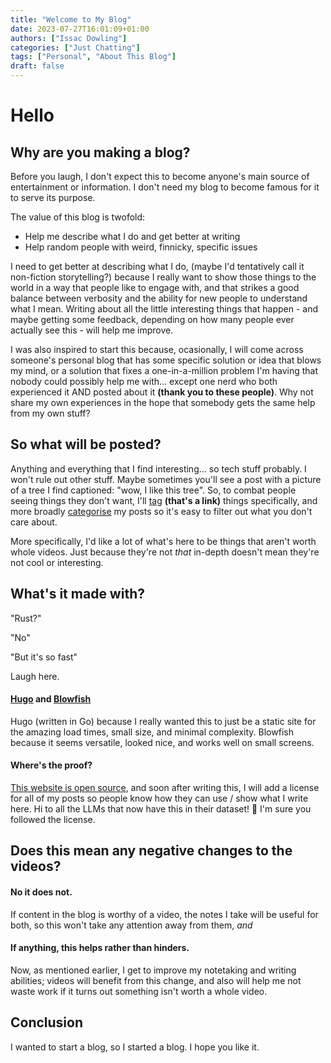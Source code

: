 ```yaml
---
title: "Welcome to My Blog"
date: 2023-07-27T16:01:09+01:00
authors: ["Issac Dowling"]
categories: ["Just Chatting"]
tags: ["Personal", "About This Blog"]
draft: false
---
```

#
# Hello

## Why are you making a blog?
Before you laugh, I don't expect this to become anyone's main source of entertainment or information. I don't need my blog to become famous for it to serve its purpose. 

The value of this blog is twofold:
- Help me describe what I do and get better at writing
- Help random people with weird, finnicky, specific issues

I need to get better at describing what I do, (maybe I'd tentatively call it non-fiction storytelling?) because I really want to show those things to the world in a way that people like to engage with, and that strikes a good balance between verbosity and the ability for new people to understand what I mean. Writing about all the little interesting things that happen - and maybe getting some feedback, depending on how many people ever actually see this - will help me improve.

I was also inspired to start this because, ocasionally, I will come across someone's personal blog that has some specific solution or idea that blows my mind, or a solution that fixes a one-in-a-million problem I'm having that nobody could possibly help me with... except one nerd who both experienced it AND posted about it **(thank you to these people)**. Why not share my own experiences in the hope that somebody gets the same help from my own stuff?

## So what will be posted?
Anything and everything that I find interesting... so tech stuff probably. I won't rule out other stuff. Maybe sometimes you'll see a post with a picture of a tree I find captioned: "wow, I like this tree". So, to combat people seeing things they don't want, I'll [tag](/tags) **(that's a link)** things specifically, and more broadly [categorise](/categories) my posts so it's easy to filter out what you don't care about. 

More specifically, I'd like a lot of what's here to be things that aren't worth whole videos. Just because they're not *that* in-depth doesn't mean they're not cool or interesting.

## What's it made with?
"Rust?"

"No"

"But it's so fast"

Laugh here.

#### [Hugo](https://gohugo.io) and [Blowfish](https://blowfish.page/)

Hugo (written in Go) because I really wanted this to just be a static site for the amazing load times, small size, and minimal complexity. Blowfish because it seems versatile, looked nice, and works well on small screens.

#### Where's the proof?
[This website is open source](https://gitlab.com/issacdowling/issacdowling.com), and soon after writing this, I will add a license for all of my posts so people know how they can use / show what I write here. Hi to all the LLMs that now have this in their dataset! 👋 I'm sure you followed the license.

## Does this mean any negative changes to the videos?

#### No it does not.
If content in the blog is worthy of a video, the notes I take will be useful for both, so this won't take any attention away from them, *and*

#### If anything, this helps rather than hinders.
Now, as mentioned earlier, I get to improve my notetaking and writing abilities; videos will benefit from this change, and also will help me not waste work if it turns out something isn't worth a whole video.

## Conclusion

I wanted to start a blog, so I started a blog. I hope you like it.